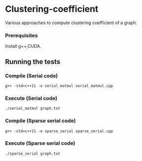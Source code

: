 # Clustering-coefficient
Various approaches to compute clustering coefficient of a graph.

### Prerequisites
Install g++,CUDA.

## Running the tests
### Compile (Serial code)
```
g++ -std=c++11 -o serial_matmul serial_matmul.cpp
```
### Execute (Serial code)
```
./serial_matmul graph.txt
```
### Compile (Sparse serial code)
```
g++ -std=c++11 -o sparse_serial sparse_serial.cpp
```
### Execute (Sparse serial code)
```
./sparse_serial graph.txt
```
